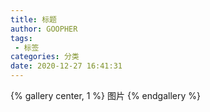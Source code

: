 ```yaml
---
title: 标题
author: GOOPHER
tags: 
 - 标签
categories: 分类
date: 2020-12-27 16:41:31
---
```

{% gallery center, 1 %}
图片
{% endgallery %}